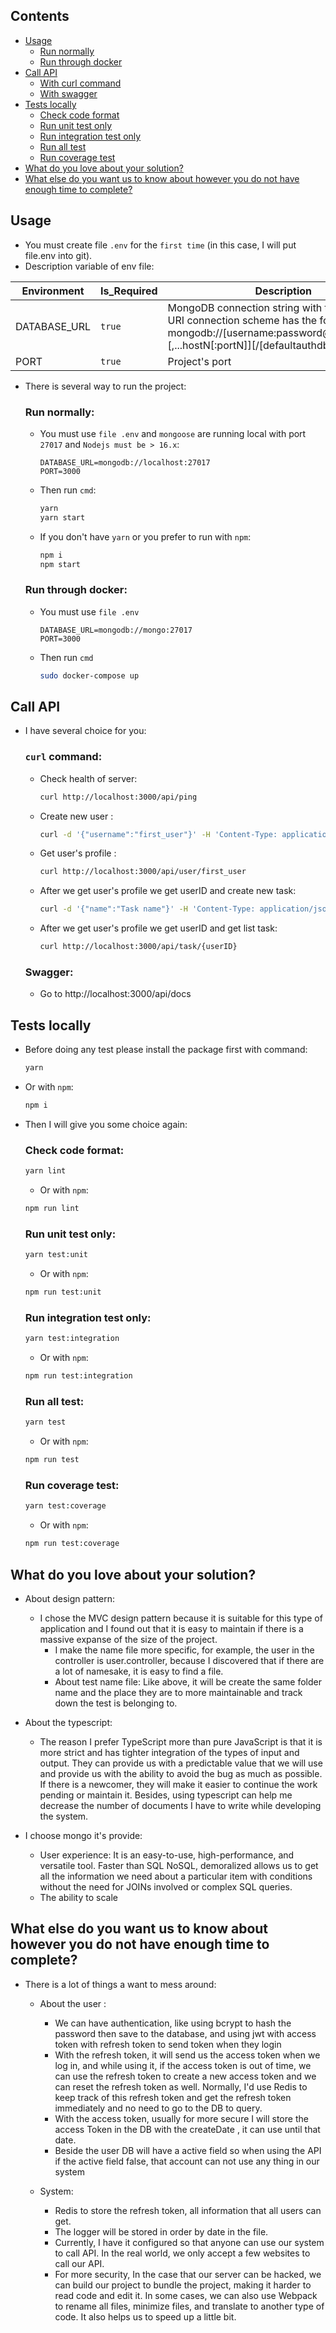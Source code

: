 ## Contents
- [Usage](#usage)
   - [Run normally](#run-normally)
   - [Run through docker](#run-through-docker)
- [Call API](#call-api)
   - [With curl command](#curl-command)
   - [With swagger](#swagger)
- [Tests locally](#tests-locally)
   - [Check code format](#check-code-format)
   - [Run unit test only](#run-unit-test-only)
   - [Run integration test only](#run-integration-test-only)
   - [Run all test](#run-all-test)
   - [Run coverage test](#run-coverage-test)
- [What do you love about your solution?](#what-do-you-love-about-your-solution)
- [What else do you want us to know about however you do not have enough time to complete?](#what-else-do-you-want-us-to-know-about-however-you-do-not-have-enough-time-to-complete)

## Usage

- You must create file `.env` for the `first time` (in this case, I will put file.env into git).
- Description variable of env file:

| Environment    | Is_Required | Description                                                                                           |
| -------------- | ----------- | ----------------------------------------------------------------------------------------------------- |
| DATABASE_URL   | `true`      | MongoDB connection string with the standard URI connection scheme has the form: mongodb://[username:password@]host1[:port1][,...hostN[:portN]][/[defaultauthdb] |
| PORT           | `true`      | Project's port                                                                                        |


- There is several way to run the project:

   ### Run normally:
   - You must use `file .env` and `mongoose` are running local with port `27017` and `Nodejs must be > 16.x`:
      ```env
      DATABASE_URL=mongodb://localhost:27017
      PORT=3000
      ```
   - Then run `cmd`:

      ```bash
      yarn
      yarn start
      ```
   - If you don't have `yarn` or you prefer to run with `npm`:
      ```bash
      npm i
      npm start
      ```

   ### Run through docker:
   - You must use `file .env` 
      ```env
      DATABASE_URL=mongodb://mongo:27017
      PORT=3000
      ```
   - Then run `cmd`

      ```bash
      sudo docker-compose up
      ```


## Call API
- I have several choice for you:

   ### `curl` command: 
   - Check health of server: 
      ```bash
      curl http://localhost:3000/api/ping  
      ```
   - Create new user : 
      ```bash
      curl -d '{"username":"first_user"}' -H 'Content-Type: application/json' http://localhost:3000/api/user/
      ```
   - Get user's profile : 
      ```bash
      curl http://localhost:3000/api/user/first_user
      ```
   
   - After we get user's profile we get userID and create new task: 
      ```bash
      curl -d '{"name":"Task name"}' -H 'Content-Type: application/json' http://localhost:3000/api/task/{userID}
      ```

   - After we get user's profile we get userID and get list task: 
      ```bash
      curl http://localhost:3000/api/task/{userID}
      ```

   ### Swagger:
   - Go to http://localhost:3000/api/docs

## Tests locally
- Before doing any test please install the package first with command:
   ```bash
   yarn
   ```
- Or with `npm`:
   ```bash
   npm i
   ```
   
- Then I will give you some choice again:

   ### Check code format:
   ```bash
   yarn lint
   ```
   - Or with `npm`:
   ```bash
   npm run lint
   ```
   
   ### Run unit test only:
    ```bash
   yarn test:unit
   ```
   - Or with `npm`:
   ```bash
   npm run test:unit
   ```

   ### Run integration test only:
   ```bash
   yarn test:integration
   ```
   - Or with `npm`:
   ```bash
   npm run test:integration
   ```

   ### Run all test:
   ```bash
   yarn test
   ```
   - Or with `npm`:
   ```bash
   npm run test
   ```

   ### Run coverage test:
   ```bash
   yarn test:coverage
   ```
   - Or with `npm`:
   ```bash
   npm run test:coverage
   ```

## What do you love about your solution?
- About design pattern:
   - I chose the MVC design pattern because it is suitable for this type of application and I found out that it is easy to maintain if there is a massive expanse of the size of the project.
      + I make the name file more specific, for example, the user in the controller is user.controller, because I discovered that if there are a lot of namesake, it is easy to find a file.
      + About test name file: Like above, it will be create the same folder name and the place they are to more maintainable and track down the test is belonging to.

- About the typescript:
   - The reason I prefer TypeScript more than pure JavaScript is that it is more strict and has tighter integration of the types of input and output. They can provide us with a predictable value that we will use and provide us with the ability to avoid the bug as much as possible. If there is a newcomer, they will make it easier to continue the work pending or maintain it. Besides, using typescript can help me decrease the number of documents I have to write while developing the system.

- I choose mongo it's provide:
   - User experience: It is an easy-to-use, high-performance, and versatile tool. Faster than SQL NoSQL, demoralized allows us to get all the information we need about a particular item with conditions without the need for JOINs involved or complex SQL queries.
   - The ability to scale

## What else do you want us to know about however you do not have enough time to complete?
- There is a lot of things a want to mess around:
   - About the user :
      + We can have authentication, like using bcrypt to hash the password then save to the database, and using jwt with access token with refresh token to send token when they login
      + With the refresh token, it will send us the access token when we log in, and while using it, if the access token is out of time, we can use the refresh token to create a new access token and we can reset the refresh token as well. Normally, I'd use Redis to keep track of this refresh token and get the refresh token immediately and no need to go to the DB to query.
      + With the access token, usually for more secure I will store the access Token in the DB with the createDate , it can use until that date.
      + Beside the user DB will have a active field so when using the API if the active field false, that account can not use any thing in our system

   - System: 
      + Redis to store the refresh token, all information that all users can get.
      + The logger will be stored in order by date in the file.
      + Currently, I have it configured so that anyone can use our system to call API. In the real world, we only accept a few websites to call our API.
      + For more security, In the case that our server can be hacked, we can build our project to bundle the project, making it harder to read code and edit it. In some cases, we can also use Webpack to rename all files, minimize files, and translate to another type of code. It also helps us to speed up a little bit.